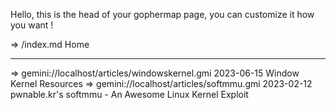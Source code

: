 Hello, this is the head of your gophermap page, you can
customize it how you want !

=> /index.md Home

------------------------------------------------------------------
=> gemini://localhost/articles/windowskernel.gmi 2023-06-15 Window Kernel Resources
=> gemini://localhost/articles/softmmu.gmi 2023-02-12 pwnable.kr's softmmu - An Awesome Linux Kernel Exploit

